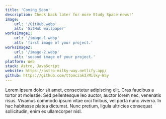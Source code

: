 ```yaml
---
title: 'Coming Soon'
description: Check back later for more Study Space news!'
image:
    url: '/GitHub.webp'
    alt: 'GitHub wallpaper'
worksImage1:
    url: '/image-1.webp'
    alt: 'first image of your project.'
worksImage2:
    url: '/image-2.webp'
    alt: 'second image of your project.'
platform: Web
stack: Astro, JavaScript
website: https://astro-milky-way.netlify.app/
github: https://github.com/ttomczak3/Milky-Way
---
```


Lorem ipsum dolor sit amet, consectetur adipiscing elit. Cras faucibus a tortor at molestie. Sed pellentesque leo auctor, auctor lorem nec, venenatis risus. Vivamus commodo ipsum vitae orci finibus, vel porta nunc viverra. In hac habitasse platea dictumst. Nunc pretium, ligula ultricies consequat sollicitudin, enim ex ullamcorper nisl.
